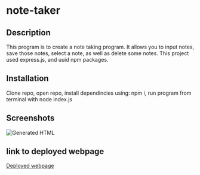 # note-taker

## Description
This program is to create a note taking program. It allows you to input notes, save those notes, select a note, as well as delete some notes. This project used 
express.js, and uuid npm packages.
## Installation
Clone repo, open repo, install dependincies using: npm i, run program from terminal with node index.js

## Screenshots
![Generated HTML](./assets/generated-html.PNG)

## link to deployed webpage
[Deployed webpage]()
